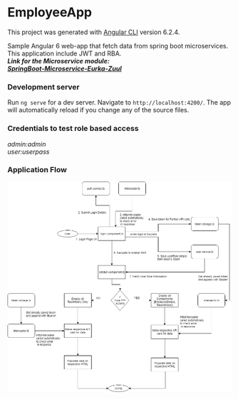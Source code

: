 # EmployeeApp

This project was generated with [Angular CLI](https://github.com/angular/angular-cli) version 6.2.4.

Sample Angular 6 web-app that fetch data from spring boot microservices. This application include JWT and RBA.  
**_Link for the Microservice module:  
[SpringBoot-Microservice-Eurka-Zuul](https://github.com/iamtech/SpringBoot-Microservice-Eurka-Zuul)_**

### Development server

Run `ng serve` for a dev server. Navigate to `http://localhost:4200/`. The app will automatically reload if you change any of the source files.  

### Credentials to test role based access
*admin:admin  
user:userpass*

### Application Flow  
![App Flow](https://raw.githubusercontent.com/iamtech/EmployeeApp/master/src/assets/EmployeeApp_RBA_Flow.png)
